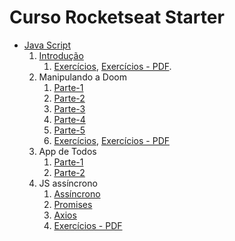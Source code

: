 # Curso Rocketseat Starter

* [Java Script](rocketseat_curso_js/)
    1. [Introdução](rocketseat_curso_js/1_introducao_js.html)
        1. [Exercícios](rocketseat_curso_js/1_introducao_js_exercicios.html), [Exercícios - PDF](rocketseat_curso_js/1_introducao_js_exercicios.pdf). 
    1. Manipulando a Doom
        1. [Parte-1](rocketseat_curso_js/2_manipulando_doom_1.html)
        1. [Parte-2](rocketseat_curso_js/2_manipulando_doom_2.html)
        1. [Parte-3](rocketseat_curso_js/2_manipulando_doom_3.html)
        1. [Parte-4](rocketseat_curso_js/2_manipulando_doom_4.html)
        1. [Parte-5](rocketseat_curso_js/2_manipulando_doom_5.html)
        1. [Exercícios](rocketseat_curso_js/2_manipulando_doom_exercicios.html), [Exercícios - PDF](rocketseat_curso_js/2_manipulando_doom_exercicios.pdf)
    1. App de Todos
        1. [Parte-1](rocketseat_curso_js/3_app_de_to_do_1.html)
        1. [Parte-2](rocketseat_curso_js/3_app_de_to_do_2.html)
    1. JS assíncrono
        1. [Assíncrono](4_js_assincrono.html)
        1. [Promises](4_js_promises.html)
        1. [Axios](4_js_axios.html)
        1. [Exercícios - PDF](4_js_assincrono.pdf)
        
    
